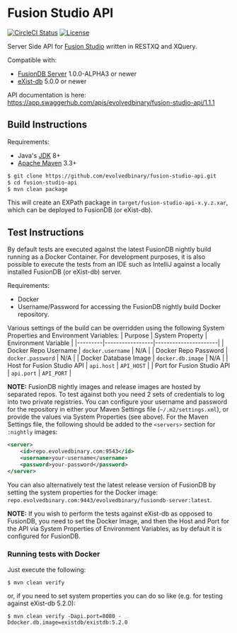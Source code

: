 # Fusion Studio API
[![CircleCI Status](https://circleci.com/gh/evolvedbinary/fusion-studio-api.svg?style=svg)](https://circleci.com/gh/evolvedbinary/fusion-studio-api)
[![License](https://img.shields.io/badge/license-AGPL%203-blue.svg)](https://opensource.org/licenses/AGPL-3.0)

Server Side API for [Fusion Studio](https://github.com/evolvedbinary/fusion-studio) written in RESTXQ and XQuery.

Compatible with:
* [FusionDB Server](https://fusiondb.com) 1.0.0-ALPHA3 or newer
* [eXist-db](http://www.exist-db.org) 5.0.0 or newer

API documentation is here: https://app.swaggerhub.com/apis/evolvedbinary/fusion-studio-api/1.1.1

## Build Instructions

Requirements:
* Java's [JDK](https://openjdk.java.net/install/) 8+
* [Apache Maven](https://maven.apache.org/) 3.3+

```bash
$ git clone https://github.com/evolvedbinary/fusion-studio-api.git
$ cd fusion-studio-api
$ mvn clean package
```

This will create an EXPath package in `target/fusion-studio-api-x.y.z.xar`, which can be deployed to FusionDB (or eXist-db). 

## Test Instructions
By default tests are executed against the latest FusionDB nightly build running as a Docker Container.
For development purposes, it is also possible to execute the tests from an IDE such as IntelliJ against a locally installed FusionDB (or eXist-db) server.

Requirements:
* Docker
* Username/Password for accessing the FusionDB nightly build Docker repository.

Various settings of the build can be overridden using the following System Properties and Environment Variables:
| Purpose | System Property | Environment Variable |
|---------|-----------------|----------------------|
| Docker Repo Username | `docker.username` | N/A |
| Docker Repo Password | `docker.password` | N/A |
| Docker Database Image | `docker.db.image` | N/A |
| Host for Fusion Studio API | `api.host` | `API_HOST` |
| Port for Fusion Studio API | `api.port` | `API_PORT` |

**NOTE:** FusionDB nightly images and release images are hosted by separated repos. To test against both you need 2 sets of credentials to log into two private registries. You can configure your username and password for the repository in either your Maven Settings file (`~/.m2/settings.xml`), or provide the values via System Properties (see above).
For the Maven Settings file, the following should be added to the `<servers>` section for `:nightly` images:
```xml
<server>
    <id>repo.evolvedbinary.com:9543</id>
    <username>your-username</username>
    <password>your-password</password>
</server>
```

You can also alternatively test the latest release version of FusionDB by setting the system properties for the Docker image: `repo.evolvedbinary.com:9443/evolvedbinary/fusiondb-server:latest`. 

**NOTE:** If you wish to perform the tests against eXist-db as opposed to FusionDB, you need to set the Docker Image, and then the Host and Port
for the API via System Properties of Environment Variables, as by default it is configured for FusionDB.

### Running tests with Docker
Just execute the following:
```
$ mvn clean verify
```

or, if you need to set system properties you can do so like (e.g. for testing against eXist-db 5.2.0):
```
$ mvn clean verify -Dapi.port=8080 -Ddocker.db.image=existdb/existdb:5.2.0
```
